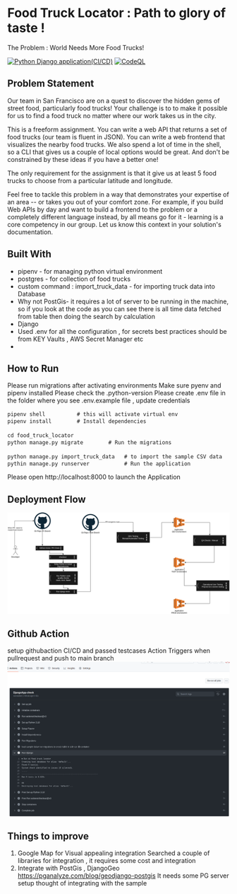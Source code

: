 # Food Truck Locator : Path to glory of taste !
The Problem : World Needs More Food Trucks!

[![Python Django application(CI/CD)](https://github.com/sifykarippery/food-truck-locator/actions/workflows/django-app.yml/badge.svg?branch=main)](https://github.com/sifykarippery/food-truck-locator/actions/workflows/django-app.yml)
[![CodeQL](https://github.com/sifykarippery/food-truck-locator/actions/workflows/codeql.yml/badge.svg?branch=main)](https://github.com/sifykarippery/food-truck-locator/actions/workflows/codeql.yml)

## Problem Statement 
Our team in San Francisco are on a quest to discover the hidden gems of street food, particularly food trucks! Your challenge is to to make it possible for us to find a food truck no matter where our work takes us in the city.

This is a freeform assignment. You can write a web API that returns a set of food trucks (our team is fluent in JSON). You can write a web frontend that visualizes the nearby food trucks. We also spend a lot of time in the shell, so a CLI that gives us a couple of local options would be great. And don't be constrained by these ideas if you have a better one!

The only requirement for the assignment is that it give us at least 5 food trucks to choose from a particular latitude and longitude.

Feel free to tackle this problem in a way that demonstrates your expertise of an area -- or takes you out of your comfort zone. For example, if you build Web APIs by day and want to build a frontend to the problem or a completely different language instead, by all means go for it - learning is a core competency in our group. Let us know this context in your solution's documentation.


## Built With

- pipenv  - for managing python virtual environment
- postgres - for collection of food trucks
- custom command : import_truck_data -  for importing truck data into Database
- Why not PostGis-  it requires a lot of server to be running in the machine, so if you look at the code as you can see there is all time data fetched from table then doing the search by calculation
- Django
- Used .env for all the configuration  , for secrets best practices should be from KEY Vaults , AWS Secret Manager etc
- 
## How to Run

Please run migrations after activating environments
Make sure pyenv and pipenv installed 
Please check the .python-version
Please create .env file in the folder where you see .env.example file , update credentials

```
pipenv shell          # this will activate virtual env
pipenv install        # Install dependencies

cd food_truck_locator
python manage.py migrate        # Run the migrations

python manage.py import_truck_data   # to import the sample CSV data
pythin manage.py runserver           # Run the application

```
Please open http://localhost:8000 to launch the Application


## Deployment Flow

![Deployment Flow + Code Flow](docs/food-truck-ci-cd-flow.drawio.png "Deployment Flow")

## Github Action
setup githubaction CI/CD and passed testcases
Action Triggers when pullrequest and push to main branch
![Github Action](docs/githubaction.png "Deployment Flow")




## Things to improve

1. Google Map for Visual appealing integration 
    Searched a couple of libraries for integration , it requires some cost and integration
2. Integrate with PostGis , DjangoGeo  
    https://pganalyze.com/blog/geodjango-postgis
    It needs some PG server setup thought of integrating with the sample



